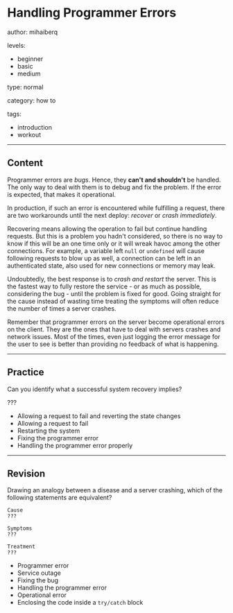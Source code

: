 # Handling Programmer Errors
author: mihaiberq

levels:
  - beginner
  - basic
  - medium

type: normal

category: how to

tags:
  - introduction
  - workout

---
## Content

Programmer errors are *bugs*. Hence, they **can't and shouldn't** be handled. The only way to deal with them is to debug and fix the problem. If the error is expected, that makes it operational.

In production, if such an error is encountered while fulfilling a request, there are two workarounds until the next deploy: *recover* or *crash immediately*.

Recovering means allowing the operation to fail but continue handling requests. But this is a problem you hadn't considered, so there is no way to know if this will be an one time only or it will wreak havoc among the other connections. For example, a variable left `null` or `undefined` will cause following requests to blow up as well, a connection can be left in an authenticated state, also used for new connections or memory may leak.

Undoubtedly, the best response is to *crash and restart* the server. This is the fastest way to fully restore the service - or as much as possible, considering the bug - until the problem is fixed for good. Going straight for the cause instead of wasting time treating the symptoms will often reduce the number of times a server crashes.

Remember that programmer errors on the server become operational errors on the client. They are the ones that have to deal with servers crashes and network issues. Most of the times, even just logging the error message for the user to see is better than providing no feedback of what is happening.   

---
## Practice

Can you identify what a successful system recovery implies?

???

* Allowing a request to fail and reverting the state changes
* Allowing a request to fail
* Restarting the system
* Fixing the programmer error
* Handling the programmer error properly

---
## Revision

Drawing an analogy between a disease and a server crashing, which of the following statements are equivalent?
```
Cause
???

Symptoms
???

Treatment
???
```
* Programmer error
* Service outage
* Fixing the bug
* Handling the programmer error
* Operational error
* Enclosing the code inside a `try/catch` block
